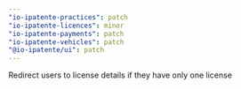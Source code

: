 ```yaml
---
"io-ipatente-practices": patch
"io-ipatente-licences": minor
"io-ipatente-payments": patch
"io-ipatente-vehicles": patch
"@io-ipatente/ui": patch
---
```


Redirect users to license details if they have only one license
